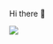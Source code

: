 Hi there 👋

<img src='https://img.shields.io/badge/mysql-%2300f.svg?style=for-the-badge&logo=mysql&logoColor=white'></img>
